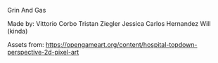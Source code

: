 Grin And Gas


Made by:
Vittorio Corbo
Tristan Ziegler
Jessica
Carlos Hernandez
Will (kinda)

Assets from:
https://opengameart.org/content/hospital-topdown-perspective-2d-pixel-art
